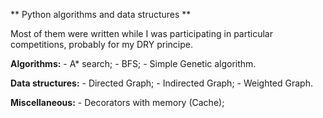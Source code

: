 ** Python algorithms and data structures **

Most of them were written while I was participating in particular competitions, 
probably for my DRY principe. 

**Algorithms:**
    - A* search;
    - BFS;
    - Simple Genetic algorithm.
    
**Data structures:**
    - Directed Graph;
    - Indirected Graph;
    - Weighted Graph.
    
**Miscellaneous:**
    - Decorators with memory (Cache);
    


